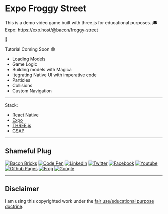 Expo Froggy Street
========

This is a demo video game built with three.js for educational purposes. 🎓
Expo: https://exp.host/@bacon/froggy-street

🤷‍

Tutorial Coming Soon 😅

- Loading Models
- Game Logic
- Building models with Magica
- Itegrating Native UI with imperative code
- Particles
- Collisions
- Custom Navigation

----

Stack:

- [React Native](https://facebook.github.io/react-native/)
- [Expo](http://expo.io)
- [THREE.js](https://threejs.org/)
- [GSAP](https://greensock.com/)

----

## Shameful Plug

[![Bacon Bricks](https://img.shields.io/badge/Website-BaconBricks-e95950.svg?maxAge=2592000)](http://baconbricks.com/)
[![Code Pen](https://img.shields.io/badge/CodePen-EvanBacon-000000.svg?maxAge=2592000)](http://codepen.io/EvanBacon/)
[![LinkedIn](https://img.shields.io/badge/LinkedIn-EvanBacon-007bb5.svg?maxAge=2592000)](https://www.linkedin.com/in/evan-bacon-10605b58)
[![Twitter](https://img.shields.io/badge/twitter-@baconbricks-55acee.svg?maxAge=2592000)](http://twitter.com/baconbricks)
[![Facebook](https://img.shields.io/badge/Facebook-BrixMaster-3b5998.svg?maxAge=2592000)](https://www.facebook.com/Brix-Master-478004325673947/)
[![Youtube](https://img.shields.io/badge/Youtube-BaconBrix-bb0000.svg?maxAge=2592000)](https://www.youtube.com/Baconbrix)
[![Github Pages](https://img.shields.io/badge/Github-EvanBacon-4078c0.svg?maxAge=2592000)](http://EvanBacon.github.io)
[![Frog](https://img.shields.io/badge/Website-FrogDesign-46bd00.svg?maxAge=2592000)](http://frogdesign.com/)
[![Google](https://img.shields.io/badge/Google+-BaconBrix-dd4b39.svg?maxAge=2592000)](http://google.com/+Baconbrix)

----

## Disclaimer

I am using this copyrighted work under the [fair use/educational purpose doctrine](http://fairuse.stanford.edu/overview/academic-and-educational-permissions/non-coursepack/).
